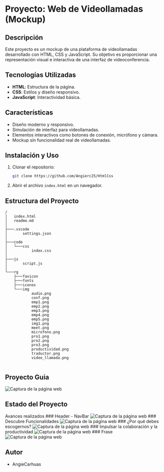 # Proyecto: Web de Videollamadas (Mockup)

## Descripción
Este proyecto es un mockup de una plataforma de videollamadas desarrollado con HTML, CSS y JavaScript. Su objetivo es proporcionar una representación visual e interactiva de una interfaz de videoconferencia.

## Tecnologías Utilizadas
- **HTML**: Estructura de la página.
- **CSS**: Estilos y diseño responsivo.
- **JavaScript**: Interactividad básica.

## Características
- Diseño moderno y responsivo.
- Simulación de interfaz para videollamadas.
- Elementos interactivos como botones de conexión, micrófono y cámara.
- Mockup sin funcionalidad real de videollamadas.

## Instalación y Uso
1. Clonar el repositorio:
   ```bash
   git clone https://github.com/Angierc25/HtmlCss
   ```
2. Abrir el archivo `index.html` en un navegador.

## Estructura del Proyecto
```
/
│   index.html
│   readme.md
│   
├───.vscode
│       settings.json
│       
├───code
│   └───css
│           index.css
│
├───js
│       script.js
│
└───rg
    ├───favicon
    ├───fonts
    ├───iconos
    └───img
            audio.png
            conf.png
            emp1.png
            emp2.png
            emp3.png
            emp4.png
            emp5.png
            img1.png
            meet.png
            microfono.png
            pro1.png
            pro2.png
            pro3.png
            productividad.png
            traductor.png
            video_llamada.png


```
## Proyecto Guia 
![Captura de la página web](/rg/img/pagina_Web.png)

## Estado del Proyecto
Avances realizados 
      ### Header - NavBar
      ![Captura de la página web](/rg/img/header_nav.png)
      ### Descubre Funcionalidades
      ![Captura de la página web](/rg/img/header_nav.png)
      ### ¿Por qué debes escogernos?
      ![Captura de la página web](/rg/img/Escogernos.png)
      ### Impulsar la colaboración y la productividad 
      ![Captura de la página web](/rg/img/av_Impulsar.png)
      ### Frase
      ![Captura de la página web](/rg/img/Av_frase.png)

## Autor
- AngieCarhuas
